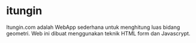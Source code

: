 # itungin
Itungin.com adalah WebApp sederhana untuk menghitung luas bidang geometri. Web ini dibuat menggunakan teknik HTML form dan Javascrypt.
